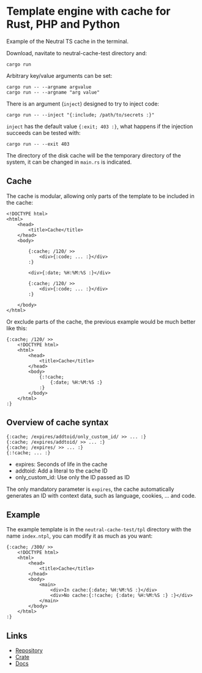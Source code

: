 Template engine with cache for Rust, PHP and Python
===================================================

Example of the Neutral TS cache in the terminal.

Download, navitate to neutral-cache-test directory and:

```plaintext
cargo run
```

Arbitrary key/value arguments can be set:

```plaintext
cargo run -- --argname argvalue
cargo run -- --argname "arg value"
```

There is an argument (`inject`) designed to try to inject code:

```plaintext
cargo run -- --inject "{:include; /path/to/secrets :}"
```

`inject` has the default value `{:exit; 403 :}`, what happens if the injection succeeds can be tested with:

```plaintext
cargo run -- --exit 403
```

The directory of the disk cache will be the temporary directory of the system, it can be changed in `main.rs` is indicated.

Cache
-----

The cache is modular, allowing only parts of the template to be included in the cache:

```plaintext
<!DOCTYPE html>
<html>
    <head>
        <title>Cache</title>
    </head>
    <body>

        {:cache; /120/ >>
            <div>{:code; ... :}</div>
        :}

        <div>{:date; %H:%M:%S :}</div>

        {:cache; /120/ >>
            <div>{:code; ... :}</div>
        :}

    </body>
</html>
```
Or exclude parts of the cache, the previous example would be much better like this:

```plaintext
{:cache; /120/ >>
    <!DOCTYPE html>
    <html>
        <head>
            <title>Cache</title>
        </head>
        <body>
            {:!cache;
                {:date; %H:%M:%S :}
            :}
        </body>
    </html>
:}
```

Overview of cache syntax
------------------------

```plaintext
{:cache; /expires/addtoid/only_custom_id/ >> ... :}
{:cache; /expires/addtoid/ >> ... :}
{:cache; /expires/ >> ... :}
{:!cache; ... :}
```

* expires: Seconds of life in the cache
* addtoid: Add a literal to the cache ID
* only_custom_id: Use only the ID passed as ID

The only mandatory parameter is `expires`, the cache automatically generates an ID with context data, such as language, cookies, ... and code.

Example
-------

The example template is in the `neutral-cache-test/tpl` directory with the name `index.ntpl`, you can modify it as much as you want:

```plaintext
{:cache; /300/ >>
    <!DOCTYPE html>
    <html>
        <head>
            <title>Cache</title>
        </head>
        <body>
            <main>
                <div>In cache:{:date; %H:%M:%S :}</div>
                <div>No cache:{:!cache; {:date; %H:%M:%S :} :}</div>
            </main>
        </body>
    </html>
:}
```

Links
-----

- [Repository](https://gitlab.com/neutralfw/neutralts)
- [Crate](https://crates.io/crates/neutralts)
- [Docs](https://docs.rs/neutralts/latest/neutralts/doc/index.html)

